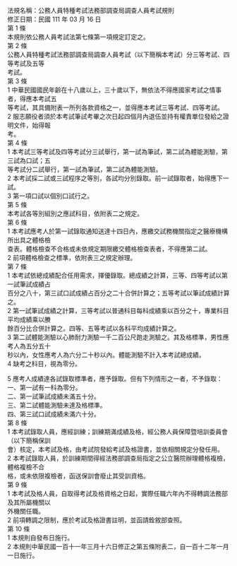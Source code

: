 法規名稱：公務人員特種考試法務部調查局調查人員考試規則  
修正日期：民國 111 年 03 月 16 日  
第 1 條  
本規則依公務人員考試法第七條第一項規定訂定之。  
第 2 條  
公務人員特種考試法務部調查局調查人員考試（以下簡稱本考試）分三等考試、四等考試及五等  
考試。  
第 3 條  
1 中華民國國民年齡在十八歲以上，三十歲以下，無依法不得應國家考試之情事者，得應本考試五  
等考試，其具備附表一所列各款資格之一，並得應本考試三等考試、四等考試。  
2 服志願役者須於本考試筆試考畢之次日起四個月內退伍並持有權責單位發給之證明文件，始得報  
考。  
第 4 條  
1 本考試三等考試及四等考試分三試舉行，第一試為筆試，第二試為體能測驗，第三試為口試；五  
等考試分二試舉行，第一試為筆試，第二試為體能測驗。  
2 本考試採二試或三試程序之等別，各試均分別錄取。前一試錄取者，始得應下一試。  
3 第一項口試以個別口試行之。  
第 5 條  
本考試各等別組別之應試科目，依附表二之規定。  
第 6 條  
1 本考試應考人於第一試錄取通知送達十四日內，應繳交試務機關指定之醫療機構所出具之體格檢  
查表。體格檢查不合格或未依規定期限繳交體格檢查表者，不得應第二試。  
2 前項體格檢查之標準，依附表三之規定辦理。  
第 7 條  
1 本考試依總成績配合任用需求，擇優錄取。總成績之計算，三等、四等考試以第一試筆試成績占  
百分之八十，第三試口試成績占百分之二十合併計算之；五等考試以筆試成績計算之。  
2 第一試筆試成績之計算，三等考試以普通科目每科成績乘以百分之十，專業科目平均成績乘以賸  
餘百分比合併計算之。四等、五等考試以各科平均成績計算之。  
3 第二試體能測驗以心肺耐力測驗一千二百公尺跑走測驗之。其及格標準，男性應考人為五分五十  
秒以內，女性應考人為六分二十秒以內。體能測驗不計入本考試總成績。  
4 缺考之科目，視為零分。  


5 應考人成績達各試錄取標準者，應予錄取。但有下列情形之一者，不予錄取：  
一、第一試有一科為零分。  
二、第一試筆試成績未滿五十分。  
三、第二試體能測驗未達及格標準。  
四、第三試口試成績未滿六十分。  
第 8 條  
1 本考試錄取人員，應經訓練；訓練期滿成績及格，經公務人員保障暨培訓委員會（以下簡稱保訓  
會）核定，本考試及格，由考試院發給考試及格證書，並依相關規定分發任用。  
2 本考試錄取人員，於訓練期間得經法務部調查局指定之公立醫院辦理體格複檢，體格複檢不合  
格，或未依限複檢者，函送保訓會廢止其受訓資格。  
第 9 條  
1 本考試及格人員，自取得考試及格資格之日起，實際任職六年內不得轉調法務部及其所屬機關以  
外機關任職。  
2 前項轉調之限制，應於考試及格證書註明，並函請銓敘部查照。  
第 10 條  
1 本規則自發布日施行。  
2 本規則中華民國一百十一年三月十六日修正之第五條附表二，自一百十二年一月一日施行。  


